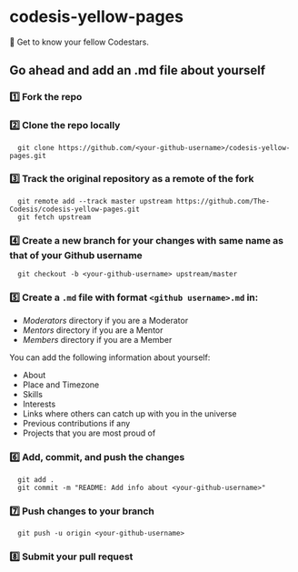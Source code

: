 # codesis-yellow-pages
📔 Get to know your fellow Codestars.

## Go ahead and add an .md file about yourself

### 1️⃣ Fork the repo 

### 2️⃣ Clone the repo locally

```
  git clone https://github.com/<your-github-username>/codesis-yellow-pages.git
```

### 3️⃣ Track the original repository as a remote of the fork 

```
  git remote add --track master upstream https://github.com/The-Codesis/codesis-yellow-pages.git
  git fetch upstream
```
    
### 4️⃣ Create a new branch for your changes with same name as that of your Github username

```
  git checkout -b <your-github-username> upstream/master
```
    
    
### 5️⃣ Create a `.md` file with format `<github username>.md` in:
  - *Moderators* directory if you are a Moderator
  - *Mentors* directory if you are a Mentor
  - *Members* directory if you are a Member

  You can add the following information about yourself:
  - About
  - Place and Timezone
  - Skills
  - Interests
  - Links where others can catch up with you in the universe
  - Previous contributions if any
  - Projects that you are most proud of
  
### 6️⃣ Add, commit, and push the changes

```
  git add .
  git commit -m "README: Add info about <your-github-username>"
```

### 7️⃣ Push changes to your branch

```
  git push -u origin <your-github-username>
```

### 8️⃣ Submit your pull request
